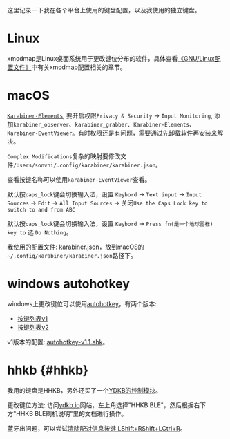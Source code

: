 这里记录一下我在各个平台上使用的键盘配置，以及我使用的独立键盘。

# Linux

xmodmap是Linux桌面系统用于更改键位分布的软件，具体查看[《GNU/Linux配置文件》](https://chenxiaosong.com/course/gnu-linux/config.html)中有关xmodmap配置相关的章节。

# macOS

[`Karabiner-Elements`](https://karabiner-elements.pqrs.org/), 要开启权限`Privacy & Security` -> `Input Monitoring`, 添加`karabiner_observer`、`karabiner_grabber`、`Karabiner-Elements`、`Karabiner-EventViewer`。有时权限还是有问题，需要通过先卸载软件再安装来解决。

`Complex Modifications`复杂的映射要修改文件`/Users/sonvhi/.config/karabiner/karabiner.json`。

查看按键名称可以使用`karabiner-EventViewer`查看。

默认按`caps_lock`键会切换输入法，设置 `Keybord` -> `Text input` -> `Input Sources` -> `Edit` -> `All Input Sources` -> 关闭`Use the Caps Lock key to switch to and from ABC`

默认按`caps_lock`键会切换输入法，设置 `Keybord` -> `Press fn(是一个地球图标) key to` 选 `Do Nothing`。

我使用的配置文件: [karabiner.json](https://github.com/chenxiaosonggithub/blog/blob/master/src/keybord/karabiner.json)，放到macOS的`~/.config/karabiner/karabiner.json`路径下。

# windows autohotkey

windows上更改键位可以使用[autohotkey](https://www.autohotkey.com/)，有两个版本:

- [按键列表v1](https://wyagd001.github.io/zh-cn/docs/KeyList.htm)
- [按键列表v2](https://wyagd001.github.io/v2/docs/KeyList.htm)

v1版本的配置: [autohotkey-v1.1.ahk](https://github.com/chenxiaosonggithub/blog/blob/master/src/keybord/autohotkey-v1.1.ahk)。

# hhkb {#hhkb}

我用的键盘是HHKB，另外还买了一个[YDKB的控制模块](https://ydkb.io/)。

更改键位方法: 访问[ydkb.io](https://ydkb.io/)网站，左上角选择"HHKB BLE"，然后根据右下方"HHKB BLE刷机说明"里的文档进行操作。

蓝牙出问题，可以尝试[清除配对信息按键 LShift+RShift+LCtrl+R](https://ydkb.io/help/#/ble-series/troubleshooting)。


